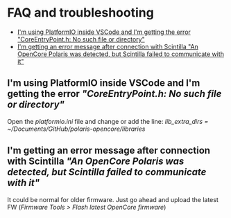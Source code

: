 # FAQ and troubleshooting

- [I'm using PlatformIO inside VSCode and I'm getting the error "CoreEntryPoint.h: No such file or directory"](#)
- [I'm getting an error message after connection with Scintilla "An OpenCore Polaris was detected, but Scintilla failed to communicate with it"](#)


## I'm using PlatformIO inside VSCode and I'm getting the error *"CoreEntryPoint.h: No such file or directory"*
Open the *platformio.ini* file and change or add the line: *lib_extra_dirs = ~/Documents/GitHub/polaris-opencore/libraries*

## I'm getting an error message after connection with Scintilla *"An OpenCore Polaris was detected, but Scintilla failed to communicate with it"*
It could be normal for older firmware. Just go ahead and upload the latest FW (*Firmware Tools > Flash latest OpenCore firmware*)


